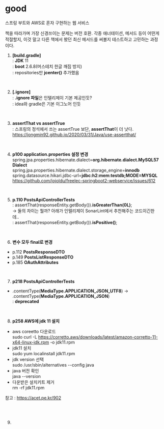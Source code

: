 # good
스프링 부트와 AWS로 혼자 구현하는 웹 서비스

책을 따라가며 가장 신경쓰이는 문제는 버전 호환.
각종 애너테이션, 메서드 등이 어떤게 적절할지, 이것 말고 다른 책에서 봤던 최신 메서드를 써볼지 
테스트하고 고민하는 과정이다.


1. **[build.gradle]**   
: **JDK** 11    
: **boot** 2.6.8(머스테치 한글 깨짐 방지)   
: repositories만 **jcenter()** 추가했음   

<br>

2. **[.ignore]**   
: **.ignore 파일**은 인텔리제이 기본 제공인듯?   
: idea와 gradle은 기본 이그노어 인듯   

<br>


3. **assertThat vs assertTrue**   
: 스프링의 정석에서 쓰는 assertTrue 보단, **assertThat**이 더 낫다.   
 https://jongmin92.github.io/2020/03/31/Java/use-assertthat/   
 
 <br>
 
4. **p100 application.properties 설정 변경**     
spring.jpa.properties.hibernate.dialect=**org.hibernate.dialect.MySQL57Dialect**   
spring.jpa.properties.hibernate.dialect.storage_engine=**innodb**   
spring.datasource.hikari.jdbc-url=**jdbc:h2:mem:testdb;MODE=MYSQL**    
https://github.com/jojoldu/freelec-springboot2-webservice/issues/612

<br>   

5. **p.110 PostsApiControllerTests**   
: assertThat(responseEntity.getBody()).**isGreaterThan(0L)**;   
-> 둘의 차이는 뭘까? 아래가 인텔리제이 SonarLint에서 추천해주는 코드이긴한데..   
: assertThat(responseEntity.getBody()).**isPositive()**;   


<br>    

6. **변수 모두 final로 변경**      
 - p.112 **PostsResponseDTO**      
 - p.149 **PostsListResponseDTO**     
 - p.185 **OAuthAttributes**      


<br>    
   
   
7. **p218 PostsApiControllerTests**   
 - .contentType(**MediaType.APPLICATION_JSON_UTF8**) -> .contentType(**MediaType.APPLICATION_JSON**)   
   : **deprecated**   
   
<br>   
 

8. **p258 AWS에 jdk 11 설치**         
 - aws coreetto 다운로드   
sudo curl -L https://corretto.aws/downloads/latest/amazon-corretto-11-x64-linux-jdk.rpm -o jdk11.rpm   
 - jdk11 설치   
sudo yum localinstall jdk11.rpm   
 - jdk version 선택   
sudo /usr/sbin/alternatives --config java   
 - java 버전 확인   
java --version   
 - 다운받은 설치키트 제거   
rm -rf jdk11.rpm   
   
참고 : https://acet.pe.kr/902   
   
<br>   
<br>   

9. 

